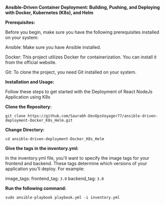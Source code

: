 **Ansible-Driven Container Deployment: Building, Pushing, and Deploying with Docker, Kubernetes (K8s), and Helm**

**Prerequisites:**

Before you begin, make sure you have the following prerequisites installed on your system:

Ansible: Make sure you have Ansible installed.

Docker: This project utilizes Docker for containerization. You can install it from the official website.

Git: To clone the project, you need Git installed on your system.


**Installation and Usage:**

Follow these steps to get started with the Deployment of React NodeJs Application using K8s

**Clone the Repository:**

``git clone https://github.com/Saurabh-DevOpsVoyager77/ansible-driven-deployment-Docker_K8s_Helm.git``

**Change Directory:**

``cd ansible-driven-deployment-Docker_K8s_Helm``

**Give the tags in the inventory.yml:**

In the inventory.yml file, you'll want to specify the image tags for your frontend and backend. These tags determine which versions of your application you'll deploy. For example:

image_tags: frontend_tag: ``3.0`` backend_tag: ``3.0``

**Run the following command:**

``sudo ansible-playbook playbook.yml -i inventory.yml``
